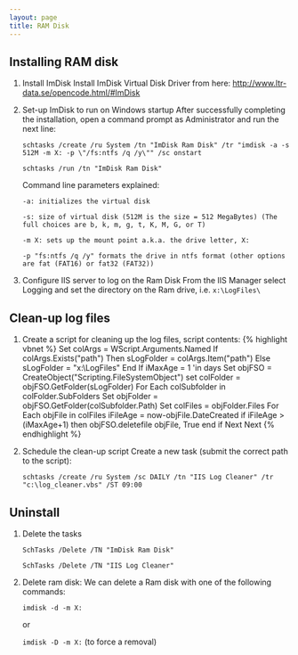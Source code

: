 ```yaml
---
layout: page
title: RAM Disk
---
```


## Installing RAM disk

1. Install ImDisk
Install ImDisk Virtual Disk Driver from here: http://www.ltr-data.se/opencode.html/#ImDisk

2. Set-up ImDisk to run on Windows startup
    After successfully completing the installation, open a command prompt as Administrator and run the next line:

    `schtasks /create /ru System /tn "ImDisk Ram Disk" /tr "imdisk -a -s 512M -m X: -p \"/fs:ntfs /q /y\"" /sc onstart`

    `schtasks /run /tn "ImDisk Ram Disk"`

    Command line parameters explained:

    `-a: initializes the virtual disk`

    `-s: size of virtual disk (512M is the size = 512 MegaBytes) (The full choices are b, k, m, g, t, K, M, G, or T)`

    `-m X: sets up the mount point a.k.a. the drive letter, X:`

    `-p "fs:ntfs /q /y" formats the drive in ntfs format (other options are fat (FAT16) or fat32 (FAT32))`


3. Configure IIS server to log on the Ram Disk
From the IIS Manager select Logging and set the directory on the Ram drive, i.e. `x:\LogFiles\`

## Clean-up log files

1. Create a script for cleaning up the log files, script contents:
    {% highlight vbnet %}
Set colArgs = WScript.Arguments.Named
If colArgs.Exists("path") Then
sLogFolder = colArgs.Item("path")
Else  
    sLogFolder =  "x:\LogFiles"
End If
iMaxAge = 1   'in days
Set objFSO = CreateObject("Scripting.FileSystemObject")
set colFolder = objFSO.GetFolder(sLogFolder)
For Each colSubfolder in colFolder.SubFolders
        Set objFolder = objFSO.GetFolder(colSubfolder.Path)
        Set colFiles = objFolder.Files
        For Each objFile in colFiles
                iFileAge = now-objFile.DateCreated
                if iFileAge > (iMaxAge+1)  then
                        objFSO.deletefile objFile, True
                end if
        Next
Next
    {% endhighlight %}

2. Schedule the clean-up script
    Create a new task (submit the correct path to the script):

    `schtasks /create /ru System /sc DAILY /tn "IIS Log Cleaner" /tr "c:\log_cleaner.vbs" /ST 09:00`



## Uninstall

1. Delete the tasks

    `SchTasks /Delete /TN "ImDisk Ram Disk"`

    `SchTasks /Delete /TN "IIS Log Cleaner"`

2. Delete ram disk:
    We can delete a Ram disk with one of the following commands:

    `imdisk -d -m X:`

    or
    
    `imdisk -D -m X:` (to force a removal)
